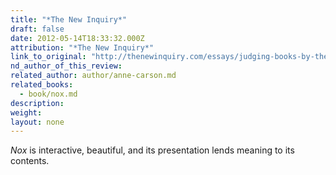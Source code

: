 ```yaml
---
title: "*The New Inquiry*"
draft: false
date: 2012-05-14T18:33:32.000Z
attribution: "*The New Inquiry*"
link_to_original: "http://thenewinquiry.com/essays/judging-books-by-their-covers/"
nd_author_of_this_review:
related_author: author/anne-carson.md
related_books:
  - book/nox.md
description:
weight:
layout: none
---
```

*Nox* is interactive, beautiful, and its presentation lends meaning to its contents.


